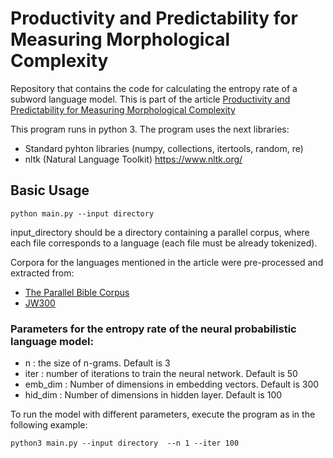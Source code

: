 # Productivity and Predictability for Measuring Morphological Complexity


Repository that contains the code for calculating the entropy rate of a subword language model. This is part of the article [Productivity and Predictability for Measuring Morphological Complexity](https://www.mdpi.com/1099-4300/22/1/48)

This program runs in python 3. The program uses the next libraries:

* Standard pyhton libraries (numpy, collections, itertools, random, re)
* nltk (Natural Language Toolkit) https://www.nltk.org/ 

## Basic Usage

``python main.py --input directory``

input_directory should be a directory containing a parallel corpus, where each file corresponds to a language (each file must be already tokenized). 

Corpora for the languages mentioned in the article were pre-processed and extracted from:
- [The Parallel Bible Corpus](http://www.christianbentz.de/MLC2019_data.html) 
- [JW300](http://opus.nlpl.eu/JW300.php)

### Parameters for the entropy rate of the neural probabilistic language model:
* n : the size of n-grams. Default is 3
* iter : number of iterations to train the neural network. Default is 50
* emb_dim : Number of dimensions in embedding vectors. Default is 300
* hid_dim : Number of dimensions in hidden layer. Default is 100

To run the model with different parameters, execute the program as in the following example:

``python3 main.py --input directory  --n 1 --iter 100``



